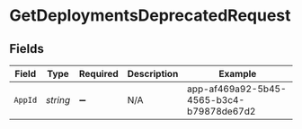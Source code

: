# GetDeploymentsDeprecatedRequest


## Fields

| Field                                    | Type                                     | Required                                 | Description                              | Example                                  |
| ---------------------------------------- | ---------------------------------------- | ---------------------------------------- | ---------------------------------------- | ---------------------------------------- |
| `AppId`                                  | *string*                                 | :heavy_minus_sign:                       | N/A                                      | app-af469a92-5b45-4565-b3c4-b79878de67d2 |
